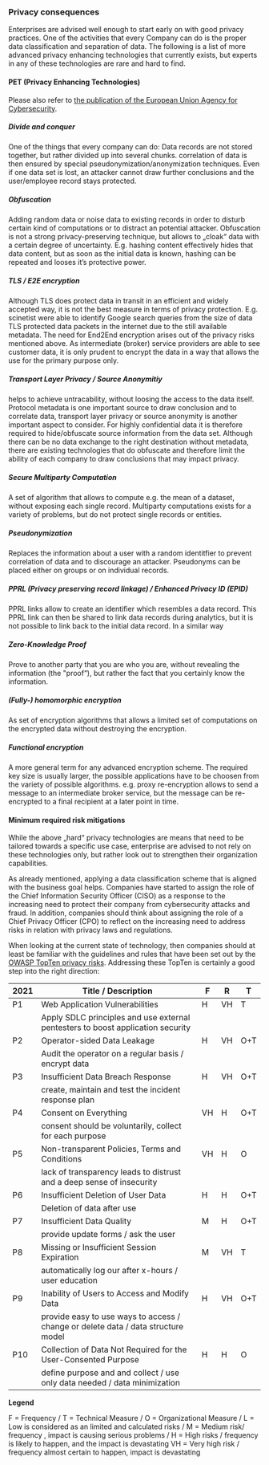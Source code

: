 ### Privacy consequences ###

Enterprises are advised well enough to start early on with good privacy practices. One of the activities that every
Company can do is the proper data classification and separation of data. The following is a list of more advanced privacy
enhancing technologies that currently exists, but experts in any of these technologies are rare and hard to find.

#### PET (Privacy Enhancing Technologies) ####

Please also refer to [the publication of the European Union Agency for Cybersecurity](https://www.enisa.europa.eu/publications/data-protection-engineering).

##### Divide and conquer #####

One of the things that every company can do: Data records are not stored together, but rather divided up into several chunks.
correlation of data is then ensured by special pseudonymization/anonymization techniques. Even if one data set is lost, an
attacker cannot draw further conclusions and the user/employee record stays protected.

##### Obfuscation #####

Adding random data or noise data to existing records in order to disturb certain kind of computations or to distract an potential
attacker. Obfuscation is not a strong privacy-preserving technique, but allows to „cloak“ data with a certain degree of uncertainty.
E.g. hashing content effectively hides that data content, but as soon as the initial data is known, hashing can be repeated and looses
it’s protective power.

##### TLS / E2E encryption #####

Although TLS does protect data in transit in an efficient and widely accepted way, it is not the best measure in terms of
privacy protection. E.g. scinetist were able to identify Google search queries from the size of data TLS protected data packets
in the internet due to the still available metadata. The need for End2End encryption arises out of the privacy risks mentioned above.
As intermediate (broker) service providers are able to see customer data, it is only prudent to encrypt the data in a way that allows
the use for the primary purpose only.

##### Transport Layer Privacy / Source Anonymitiy #####

helps to achieve untracability, without loosing the access to the data itself. Protocol metadata is one important source to draw
conclusion and to correlate data, transport layer privacy or source anonymity is another important aspect to consider. For highly
confidential data it is therefore required to hide/obfuscate source information from the data set. Although there can be no data
exchange to the right destination without metadata, there are existing technologies that do obfuscate and therefore limit the
ability of each company to draw conclusions that may impact privacy.

##### Secure Multiparty Computation #####

A set of algorithm that allows to compute e.g. the mean of a dataset, without exposing each single record. Multiparty computations
exists for a variety of problems, but do not protect single records or entities.

##### Pseudonymization #####

Replaces the information about a user with a random identitfier to prevent correlation of data and to discourage an attacker.
Pseudonyms can be placed either on groups or on individual records.

##### PPRL (Privacy preserving record linkage) / Enhanced Privacy ID (EPID) #####

PPRL links allow to create an identifier which resembles a data record. This PPRL link can then be shared to link data records
during analytics, but it is not possible to link back to the initial data record. In a similar way

##### Zero-Knowledge Proof #####

Prove to another party that you are who you are, without revealing the information (the "proof“), but rather the fact that you certainly know the information.

##### (Fully-) homomorphic encryption #####

As set of encryption algorithms that allows a limited set of computations on the encrypted data without destroying the encryption.

##### Functional encryption #####

A more general term for any advanced encryption scheme. The required key size is usually larger, the possible applications
have to be choosen from the variety of possible algorithms. e.g. proxy re-encryption allows to send a message to an intermediate
broker service, but the message can be re-encrypted to a final recipient at a later point in time.

#### Minimum required risk mitigations ####

While the above „hard“ privacy technologies are means that need to be tailored towards a specific use case, enterprise are
advised to not rely on these technologies only, but rather look out to strengthen their organization capabilities.

As already mentioned, applying a data classification scheme that is aligned with the business goal helps. Companies have started to
assign the role of the Chief Information Security Officer (CISO) as a response to the increasing need to protect their company from
cybersecurity attacks and fraud. In addition, companies should think about assigning the role of a Chief Privacy Officer (CPO)
to reflect on the increasing need to address risks in relation with privacy laws and regulations.

When looking at the current state of technology, then companies should at least be familiar with the guidelines and rules that have been set
out by the [OWASP TopTen privacy risks]((https://owasp.org/www-project-top-10-privacy-risks/)). Addressing these TopTen is certainly a good step into the right direction:

| 2021   | Title / Description                              | F   | R   | T
| ------- |  ----------------------------------------------- | --- | --- | ---
| P1      | Web Application Vulnerabilities      | H   | VH  | T
|         | Apply SDLC principles and use external pentesters to boost application security |   |   |
| P2      | Operator-sided Data Leakage                      | H   |  VH   | O+T
|         | Audit the operator on a regular basis / encrypt data |   |   |
| P3      | Insufficient Data Breach Response                | H  | VH | O+T
|         | create, maintain and test the incident response plan |   |   |
| P4      | Consent on Everything                            | VH | H  | O+T
|         | consent should be voluntarily, collect for each purpose |   |   |
| P5      | Non-transparent Policies, Terms and Conditions   | VH  |  H   |  O
|         | lack of transparency leads to distrust and a deep sense of insecurity | | |
| P6      | Insufficient Deletion of User Data               | H | H | O+T
|         | Deletion of data after use                       |   |   |
| P7      | Insufficient Data Quality                | M | H |  O+T
|         | provide update forms / ask the user              |   |   |
| P8      | Missing or Insufficient Session Expiration       | M | VH | T
|         | automatically log our after x-hours / user education |   |   |
| P9      | Inability of Users to Access and Modify Data     | H | VH | O+T
|         | provide easy to use ways to access / change or delete data / data structure model |   |   |
| P10     | Collection of Data Not Required for the User-Consented Purpose | H | H | O
|         | define purpose and and collect / use only data needed / data minimization |   |   |

**Legend**

F = Frequency /
T = Technical Measure /
O = Organizational Measure /
L = Low is considered as an limited and calculated risks /
M = Medium risk/ frequency , impact is causing serious problems /
H = High risks / frequency is likely to happen, and the impact is devastating
VH = Very high risk / frequency almost certain to happen, impact is devastating
